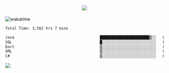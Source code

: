 <h1 align="center">
  <img src="https://readme-typing-svg.herokuapp.com/?font=Righteous&size=35&center=true&vCenter=true&width=500&height=70&duration=4000&lines=Hi!+%F0%9F%91%8B+I%27m+Ali%20Osman!;" />
</h1>


![wakatime](https://wakatime.com/share/@aliosmanoktar/3a8ffe71-6da4-4964-913b-2f09afbe53bf.svg?cache=none)
<!--START_SECTION:waka-->

```txt
Total Time: 3,562 hrs 7 mins

Java                                      ██████████████████████▒░░   89.17 %
SQL                                       █░░░░░░░░░░░░░░░░░░░░░░░░   03.83 %
Dart                                      ▒░░░░░░░░░░░░░░░░░░░░░░░░   01.95 %
XML                                       ▒░░░░░░░░░░░░░░░░░░░░░░░░   01.10 %
C#                                        ▒░░░░░░░░░░░░░░░░░░░░░░░░   00.71 %
```

<!--END_SECTION:waka-->

<img src="https://profile-counter.glitch.me/aliosmanoktar/count.svg" />

